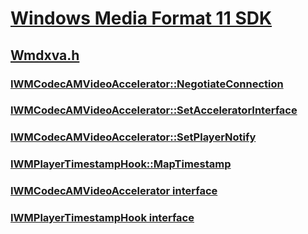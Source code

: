 # [Windows Media Format 11 SDK](../_wmformat/index.md)
## [Wmdxva.h](index.md)
### [IWMCodecAMVideoAccelerator::NegotiateConnection](../wmdxva/nf-wmdxva-iwmcodecamvideoaccelerator-negotiateconnection.md)
### [IWMCodecAMVideoAccelerator::SetAcceleratorInterface](../wmdxva/nf-wmdxva-iwmcodecamvideoaccelerator-setacceleratorinterface.md)
### [IWMCodecAMVideoAccelerator::SetPlayerNotify](../wmdxva/nf-wmdxva-iwmcodecamvideoaccelerator-setplayernotify.md)
### [IWMPlayerTimestampHook::MapTimestamp](../wmdxva/nf-wmdxva-iwmplayertimestamphook-maptimestamp.md)
### [IWMCodecAMVideoAccelerator interface](../wmdxva/nn-wmdxva-iwmcodecamvideoaccelerator.md)
### [IWMPlayerTimestampHook interface](../wmdxva/nn-wmdxva-iwmplayertimestamphook.md)
